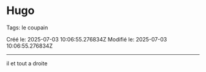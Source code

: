 # Hugo

Tags: le coupain

Créé le: 2025-07-03 10:06:55.276834Z
Modifié le: 2025-07-03 10:06:55.276834Z

---

il et tout a droite
